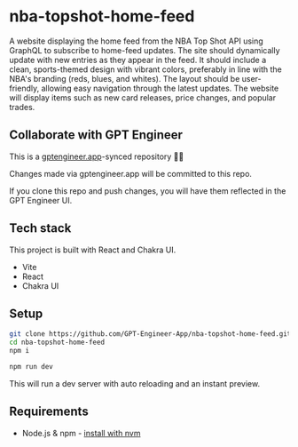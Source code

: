 # nba-topshot-home-feed

A website displaying the home feed from the NBA Top Shot API using GraphQL to subscribe to home-feed updates. The site should dynamically update with new entries as they appear in the feed. It should include a clean, sports-themed design with vibrant colors, preferably in line with the NBA's branding (reds, blues, and whites). The layout should be user-friendly, allowing easy navigation through the latest updates. The website will display items such as new card releases, price changes, and popular trades.

## Collaborate with GPT Engineer

This is a [gptengineer.app](https://gptengineer.app)-synced repository 🌟🤖

Changes made via gptengineer.app will be committed to this repo.

If you clone this repo and push changes, you will have them reflected in the GPT Engineer UI.

## Tech stack

This project is built with React and Chakra UI.

- Vite
- React
- Chakra UI

## Setup

```sh
git clone https://github.com/GPT-Engineer-App/nba-topshot-home-feed.git
cd nba-topshot-home-feed
npm i
```

```sh
npm run dev
```

This will run a dev server with auto reloading and an instant preview.

## Requirements

- Node.js & npm - [install with nvm](https://github.com/nvm-sh/nvm#installing-and-updating)
